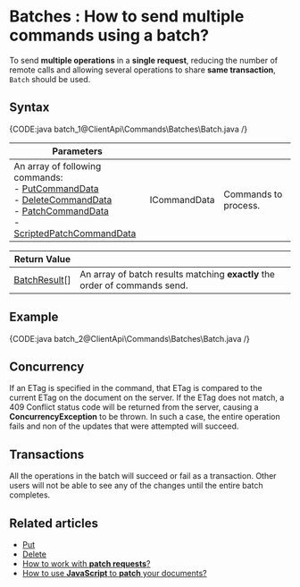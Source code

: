 # Batches : How to send multiple commands using a batch?

To send **multiple operations** in a **single request**, reducing the number of remote calls and allowing several operations to share **same transaction**, `Batch` should be used.

## Syntax

{CODE:java batch_1@ClientApi\Commands\Batches\Batch.java /}

| Parameters | | |
| ------------- | ------------- | ----- |
| An array of following commands:<br />- [PutCommandData](../../../glossary/put-command-data)<br />- [DeleteCommandData](../../../glossary/delete-command-data)<br />- [PatchCommandData](../../../glossary/patch-command-data)<br />- [ScriptedPatchCommandData](../../../glossary/scripted-patch-command-data) | ICommandData | Commands to process. |

| Return Value | |
| ------------- | ----- |
| [BatchResult](../../../glossary/batch-result)[] | An array of batch results matching **exactly** the order of commands send. |

## Example

{CODE:java batch_2@ClientApi\Commands\Batches\Batch.java /}

## Concurrency

If an ETag is specified in the command, that ETag is compared to the current ETag on the document on the server. If the ETag does not match, a 409 Conflict status code will be returned from the server, causing a **ConcurrencyException** to be thrown. In such a case, the entire operation fails and non of the updates that were attempted will succeed.

## Transactions

All the operations in the batch will succeed or fail as a transaction. Other users will not be able to see any of the changes until the entire batch completes.

## Related articles

- [Put](../../../client-api/commands/documents/put)   
- [Delete](../../../client-api/commands/documents/delete)   
- [How to work with **patch requests**?](../../../client-api/commands/patches/how-to-work-with-patch-requests)   
- [How to use **JavaScript** to **patch** your documents?](../../../client-api/commands/patches/how-to-use-javascript-to-patch-your-documents)  